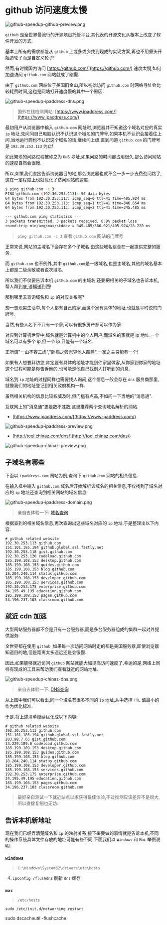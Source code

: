 # github 访问速度太慢

![github-speedup-github-preview.png](./images/github-speedup-github-preview.png)

`github` 是全世界最流行的开源项目托管平台,其代表的开源文化从根本上改变了软件开发的方式.

基本上所有的需求都能从 `github` 上或多或少找到现成的实现方案,再也不用重头开始造轮子而是自定义轮子!

然而,有时候国内访问 [https://github.com/](https://github.com/) 速度太慢,如何加速访问 `github.com` 网站就成了刚需.

由于 `github.com` 网站位于美国旧金山,所以初始访问 `github.com` 时网络寻址会比较耗费时间,这也是网站打开速度慢的其中一个原因.

![github-speedup-ipaddress-dns.png](./images/github-speedup-ipaddress-dns.png)

> 国外在线检测网站: [https://www.ipaddress.com/](https://www.ipaddress.com/)

最初用户从浏览器中输入 `github.com` 网址时,浏览器并不知道这个域名对应的真实 `ip` 地址,先问问自己电脑认识不认识这个域名的门牌号,如果本机不认识会接着往上问,当地运行商也不认识这个域名的话,继续问上级,直到问道 `github.com` 的门牌号是 `192.30.253.113` 为止!

如此繁琐的问路过程被称之为 `DNS` 寻址,如果问路的时间都占用很久,那么访问网站的速度自然会很慢.

所以,如果我们直接告诉浏览器目的地,那么浏览器也就不会一步一步去费劲问路了,这在一定程度上也就优化了访问网站的速度.

```bash
$ ping github.com -c 3
PING github.com (192.30.253.113): 56 data bytes
64 bytes from 192.30.253.113: icmp_seq=0 ttl=41 time=405.924 ms
64 bytes from 192.30.253.113: icmp_seq=1 ttl=41 time=346.654 ms
64 bytes from 192.30.253.113: icmp_seq=2 ttl=41 time=345.485 ms

--- github.com ping statistics ---
3 packets transmitted, 3 packets received, 0.0% packet loss
round-trip min/avg/max/stddev = 345.485/366.021/405.924/28.220 ms
```

> `ping github.com -c 3` 查看 `github.com` 网站的门牌号

正常来说,网站的主域名下会存在多个子域名,由这些域名组合在一起提供完整的服务.

而 `github.com` 也不例外,其中 `github.com`是一级域名,也是主域名,其他的域名基本上都是二级余敏或者说次域名.

所以我们不仅要告诉本机 `github.com` 的主域名,还要把相关的子域名也告诉本机,帮人帮到底,送福送到西!

那到哪里去查询域名和 `ip` 的对应关系呢?

想一想现实生活中,每个人都有自己的家,而这个家有具体的地址,也就是平时说的门牌号.

当然,有些人名下不只有一个家,可以有很多房产都可以作为家.

对应到计算机世界中,域名就是计算机中的个人用户,而域名的家就是 ip 地址.一个域名可以有多个 ip,但一个 ip 只能有一个域名.

正所谓"一山不容二虎","卧榻之旁岂容他人酣睡",一家之主只能有一个!

如果有人想要拜访您,肯定要有具体的地址才能到你家里做客,从你家到你家的地址这个过程可能是你告诉他的,也可能是他自己找别人打听到的消息.

域名到 `ip` 地址的过程同样也需要找人询问,这个信息一般会存在 `dns` 服务商那里,就像我们的地址登记到相关政府机构一样.

虽然相关机构的信息比较权威及时,但门槛有点高,不如问一下当地的"消息通".

互联网上的"消息通"更是数不胜数,这里推荐两个查询域名解析的网站.

- [https://www.ipaddress.com/](https://www.ipaddress.com/)

![github-speedup-ipaddress-preview.png](./images/github-speedup-ipaddress-preview.png)

- [http://tool.chinaz.com/dns/](http://tool.chinaz.com/dns/)

![github-speedup-chinaz-preview.png](./images/github-speedup-chinaz-preview.png)

## 子域名有哪些

下面以 `ipaddress.com` 网站为例,查询下 `github.com` 网站的相关信息.

在输入框中输入 `github.com` 域名后开始解析该域名的相关信息,不仅找到了域名对应的 `ip` 地址还查询到相关网站的域名信息.

![github-speedup-ipaddress-domain.png](./images/github-speedup-ipaddress-domain.png)

> 亲自去体验一下: [域名查询](http://github.com.ipaddress.com/)

根据查到的相关域名信息,再次查询出这些域名对应的 `ip` 地址,于是整理出以下内容.

```
# github related website
192.30.253.113 github.com
151.101.185.194 github.global.ssl.fastly.net
192.30.253.118 gist.github.com
192.30.253.120 codeload.github.com
185.199.108.153 desktop.github.com  
185.199.108.153 guides.github.com   
185.199.108.153 blog.github.com 
18.204.240.114 status.github.com   
185.199.108.153 developer.github.com    
185.199.108.153 services.github.com 
192.30.253.175 enterprise.github.com   
34.195.49.195 education.github.com    
185.199.108.153 pages.github.com    
34.196.237.103 classroom.github.com
```

## 就近 cdn 加速

大型网站服务器都不会是只有一台服务器,而是多台服务器组成的集群一起对外提供服务.

全世界都在使用 `github` ,如果每一次访问网站时走的都是美国服务器,即使浏览器知道目的地,但是距离太多遥远还是会很慢.

因此,如果能够就近访问 `github` 网站就能大幅提高访问速度了,幸运的是,网络上同样有现成的工具来帮助我们查看就近的网站地址.

![github-speedup-chinaz-dns.png](./images/github-speedup-chinaz-dns.png)

> 亲自去体验一下: [DNS查询](http://tool.chinaz.com/dns/?type=1&host=github.com&ip=)

从上图中我们可以看出,同一个域名有很多不同的 `ip` 地址,从中选择 `TTL` 值最小的作为优化标准.

于是,将上述清单继续优化成以下内容:

```
# github related website
192.30.253.113 github.com
151.101.185.194 github.global.ssl.fastly.net
203.98.7.65 gist.github.com
13.229.189.0 codeload.github.com
185.199.109.153 desktop.github.com 
185.199.108.153 guides.github.com  
185.199.108.153 blog.github.com
18.204.240.114 status.github.com
185.199.108.153 developer.github.com
185.199.108.153 services.github.com
192.30.253.175 enterprise.github.com   
34.195.49.195 education.github.com    
185.199.108.153 pages.github.com  
34.196.237.103 classroom.github.com
```

> 最好亲自测试一下就近站点以求获得最佳体验,不过推测应该差异不是很大,所以直接复制也无妨.

## 告诉本机新地址

现在我们已经弄清楚域名和 `ip` 的映射关系,接下来要做的事情就是告诉本机,不同的操作系统具体文件存放的地址可能有些不同,下面我们以 `Windows` 和 `Mac` 举例说明.

### `windows` 

> `C:\Windows\System32\drivers\etc\hosts`

4. `ipconfig /flushdns` 刷新 `dns` 缓存


### `mac`

> `/etc/hosts`


`sudo /etc/init.d/networking restart`

sudo dscacheutil -flushcache

